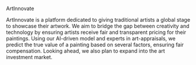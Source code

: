 ArtInnovate

ArtInnovate is a platform dedicated to giving traditional artists a global stage to showcase their artwork. We aim to bridge the gap between creativity and technology by ensuring artists receive fair and transparent pricing for their paintings. Using our AI-driven model and experts in art-appraisals, we predict the true value of a painting based on several factors, ensuring fair compensation. Looking ahead, we also plan to expand into the art investment market.
